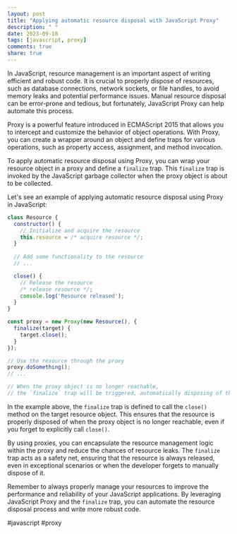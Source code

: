 ```yaml
---
layout: post
title: "Applying automatic resource disposal with JavaScript Proxy"
description: " "
date: 2023-09-18
tags: [javascript, proxy]
comments: true
share: true
---
```


In JavaScript, resource management is an important aspect of writing efficient and robust code. It is crucial to properly dispose of resources, such as database connections, network sockets, or file handles, to avoid memory leaks and potential performance issues. Manual resource disposal can be error-prone and tedious, but fortunately, JavaScript Proxy can help automate this process.

Proxy is a powerful feature introduced in ECMAScript 2015 that allows you to intercept and customize the behavior of object operations. With Proxy, you can create a wrapper around an object and define traps for various operations, such as property access, assignment, and method invocation.

To apply automatic resource disposal using Proxy, you can wrap your resource object in a proxy and define a `finalize` trap. This `finalize` trap is invoked by the JavaScript garbage collector when the proxy object is about to be collected.

Let's see an example of applying automatic resource disposal using Proxy in JavaScript:

```javascript
class Resource {
  constructor() {
    // Initialize and acquire the resource
    this.resource = /* acquire resource */;
  }
  
  // Add some functionality to the resource
  // ...

  close() {
    // Release the resource
    /* release resource */;
    console.log('Resource released');
  }
}

const proxy = new Proxy(new Resource(), {
  finalize(target) {
    target.close();
  }
});

// Use the resource through the proxy
proxy.doSomething();
// ...

// When the proxy object is no longer reachable,
// the `finalize` trap will be triggered, automatically disposing of the resource
```

In the example above, the `finalize` trap is defined to call the `close()` method on the target resource object. This ensures that the resource is properly disposed of when the proxy object is no longer reachable, even if you forget to explicitly call `close()`.

By using proxies, you can encapsulate the resource management logic within the proxy and reduce the chances of resource leaks. The `finalize` trap acts as a safety net, ensuring that the resource is always released, even in exceptional scenarios or when the developer forgets to manually dispose of it.

Remember to always properly manage your resources to improve the performance and reliability of your JavaScript applications. By leveraging JavaScript Proxy and the `finalize` trap, you can automate the resource disposal process and write more robust code.

#javascript #proxy